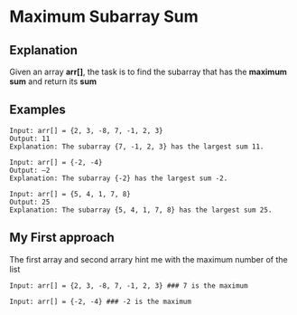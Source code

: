 # Maximum Subarray Sum

## Explanation

Given an array **arr[]**, the task is to find the subarray that has the **maximum sum** and return its **sum**

## Examples ##

    Input: arr[] = {2, 3, -8, 7, -1, 2, 3}
    Output: 11
    Explanation: The subarray {7, -1, 2, 3} has the largest sum 11.

    Input: arr[] = {-2, -4}
    Output: –2
    Explanation: The subarray {-2} has the largest sum -2.

    Input: arr[] = {5, 4, 1, 7, 8}
    Output: 25
    Explanation: The subarray {5, 4, 1, 7, 8} has the largest sum 25.

## My First approach ##

The first array and second arrary hint me with the maximum number of the list
    
    Input: arr[] = {2, 3, -8, 7, -1, 2, 3} ### 7 is the maximum

    Input: arr[] = {-2, -4} ### -2 is the maximum

